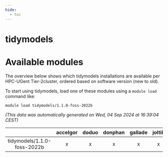 ```yaml
---
hide:
  - toc
---
```


tidymodels
==========

# Available modules


The overview below shows which tidymodels installations are available per HPC-UGent Tier-2cluster, ordered based on software version (new to old).

To start using tidymodels, load one of these modules using a `module load` command like:

```shell
module load tidymodels/1.1.0-foss-2022b
```

*(This data was automatically generated on Wed, 04 Sep 2024 at 16:39:04 CEST)*  

| |accelgor|doduo|donphan|gallade|joltik|shinx|skitty|
| :---: | :---: | :---: | :---: | :---: | :---: | :---: | :---: |
|tidymodels/1.1.0-foss-2022b|x|x|x|x|x|-|x|
